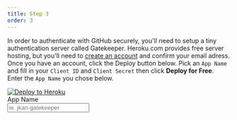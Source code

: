 ```yaml
---
title: Step 3
order: 3
---
```

In order to authenticate with GitHub securely, you'll need to setup a tiny authentication server called Gatekeeper. Heroku.com provides free server hosting, but you'll need to [create an account](https://signup.heroku.com/) and confirm your email adress. Once you have an account, click the Deploy button below. Pick an `App Name` and fill in your `Client ID` and `Client Secret` then click **Deploy for Free**. Enter the `App Name` you chose below.

<a href="https://dashboard.heroku.com/new?button-url=https%3A%2F%2Fgithub.com%2Fprose%2Fgatekeeper&template=https%3A%2F%2Fgithub.com%2Fprose%2Fgatekeeper" target="_blank">
  <img src="https://www.herokucdn.com/deploy/button.png" alt="Deploy to Heroku">
</a>

<div class="field">
  <label class="label" for="app-name">
    App Name
  </label>
  <div class="control">
    <input type="text" class="input" name="app-name" id="app-name" data-hook="app-name" placeholder="ie. jkan-gatekeeper">
  </div>
</div>

